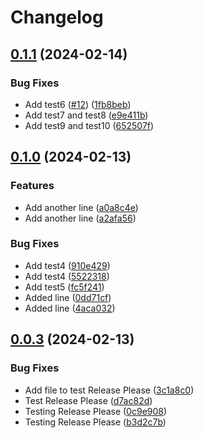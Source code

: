 # Changelog

## [0.1.1](https://github.com/daniel-mizuki/leetcode-solutions/compare/v0.1.0...v0.1.1) (2024-02-14)


### Bug Fixes

* Add test6 ([#12](https://github.com/daniel-mizuki/leetcode-solutions/issues/12)) ([1fb8beb](https://github.com/daniel-mizuki/leetcode-solutions/commit/1fb8beb0b5a677fbb8b77585e39a2324605803e4))
* Add test7 and test8 ([e9e411b](https://github.com/daniel-mizuki/leetcode-solutions/commit/e9e411bfc6c82b6b0d8ff5a0e4154dac28dc8cfa))
* Add test9 and test10 ([652507f](https://github.com/daniel-mizuki/leetcode-solutions/commit/652507f6e8d2a553bd0bccfadd99f3cc253c9018))

## [0.1.0](https://github.com/daniel-mizuki/leetcode-solutions/compare/v0.0.3...v0.1.0) (2024-02-13)


### Features

* Add another line ([a0a8c4e](https://github.com/daniel-mizuki/leetcode-solutions/commit/a0a8c4ed7971c527fa457d6d7eff32551d51c068))
* Add another line ([a2afa56](https://github.com/daniel-mizuki/leetcode-solutions/commit/a2afa56bf0bd284eba2beda3a68dfe72c5ead693))


### Bug Fixes

* Add test4 ([910e429](https://github.com/daniel-mizuki/leetcode-solutions/commit/910e4299c1808f0ca90912755edf6d23930836b6))
* Add test4 ([5522318](https://github.com/daniel-mizuki/leetcode-solutions/commit/5522318b5f1f47adc5e2e4da5638b3344226f034))
* Add test5 ([fc5f241](https://github.com/daniel-mizuki/leetcode-solutions/commit/fc5f2410205dfb212d07b346f1e35654ed449a91))
* Added line ([0dd71cf](https://github.com/daniel-mizuki/leetcode-solutions/commit/0dd71cff831bfca7677837eba7a4ca87c279af21))
* Added line ([4aca032](https://github.com/daniel-mizuki/leetcode-solutions/commit/4aca032abe732fd173ef25142a4cc263580e09b0))

## [0.0.3](https://github.com/daniel-mizuki/leetcode-solutions/compare/0.0.2...v0.0.3) (2024-02-13)


### Bug Fixes

* Add file to test Release Please ([3c1a8c0](https://github.com/daniel-mizuki/leetcode-solutions/commit/3c1a8c091318d7e909f2067b6b6c097d1483617e))
* Test Release Please ([d7ac82d](https://github.com/daniel-mizuki/leetcode-solutions/commit/d7ac82d2af7e924e6868aeee8138e4988948264a))
* Testing Release Please ([0c9e908](https://github.com/daniel-mizuki/leetcode-solutions/commit/0c9e908e43cf803f18326787731d417bfad9e812))
* Testing Release Please ([b3d2c7b](https://github.com/daniel-mizuki/leetcode-solutions/commit/b3d2c7b75fb361d6c7a85e02d7d5b0dcf672e002))
